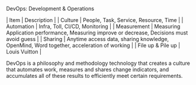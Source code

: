 DevOps: Development & Operations

| Item | Description |
| Culture | People, Task, Service, Resource, Time |
| Automation | Infra, Toll, CI/CD, Monitoring |
| Measurement | Measuring Application performance, Measuring improve or decrease, Decisions must avoid guess |
| Sharing | Anytime access data, sharing knowledge, OpenMind, Word together, acceleration of working |
| File up & Pile up | Louis Vuitton |

DevOps is a philosophy and methodology technology that creates a culture that automates work, measures and shares change indicators, and accumulates all of these results to efficiently meet certain requirements.

